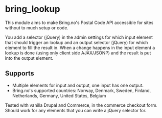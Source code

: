 # bring_lookup

This module aims to make Bring.no's Postal Code API accessible for sites without
to much setup or code.

You add a selector (jQuery) in the admin settings for which input element that
should trigger an lookup and an output selector (jQuery) for which element to
fill the result in. When a change happens in the input element a lookup is done
(using only client side AJAX/JSONP) and the result is put into the output
element.

## Supports
* Multiple elements for input and output, one input has one output.
* Bring.no's supported countries: Norway, Denmark, Sweden, Finland, 
  Netherlands, Germany, United States, Belgium

Tested with vanilla Drupal and Commerce, in the commerce checkout form.
Should work for any elements that you can write a jQuery selector for.
